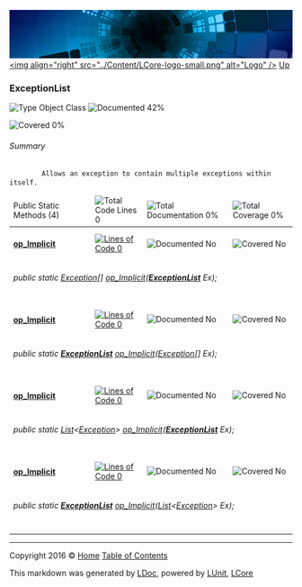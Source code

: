 ![](../Content/LCore-banner-small.png "")
[&lt;img align=&quot;right&quot; src=&quot;../Content/LCore-logo-small.png&quot; alt=&quot;Logo&quot; /&gt;](../../README.md)
[Up](../L.md)

### ExceptionList

![Type Object Class](http://b.repl.ca/v1/Type-Object%20Class-blue.png "") ![Documented 42%](http://b.repl.ca/v1/Documented-42%25-yellow.png "")

![Covered 0%](http://b.repl.ca/v1/Covered-0%25-red.png "")


###### Summary

            Allows an exception to contain multiple exceptions within itself.
            

<table>
<thead><tr><td>Public Static Methods (4)</td>
<td></td>
<td><img src="http://b.repl.ca/v1/Total%20Code%20Lines-0-red.png" alt="Total Code Lines 0" /></td>
<td><img src="http://b.repl.ca/v1/Total%20Documentation-0%25-red.png" alt="Total Documentation 0%" /></td>
<td><img src="http://b.repl.ca/v1/Total%20Coverage-0%25-red.png" alt="Total Coverage 0%" /></td></tr></thead>
<tr><td><h4><strong><a href="ExceptionList_op_Implicit-0.md" alt="">op_Implicit</a></strong></h4></td>
<td>   </td>
<td><a href="../Tools/ExceptionList.cs#L" alt=""><img src="http://b.repl.ca/v1/Lines%20of%20Code-0-red.png" alt="Lines of Code 0" /></a></td>
<td><img src="http://b.repl.ca/v1/Documented-No-red.png" alt="Documented No" /></td>
<td><img src="http://b.repl.ca/v1/Covered-No-red.png" alt="Covered No" /></td></tr>
<tr><td colspan="5"><h6>public static <a href="https://msdn.microsoft.com/en-us/library/system.exception.aspx" alt="">Exception</a>[] <a href="ExceptionList_op_Implicit-0.md" alt="">op_Implicit</a>(<strong><a href="ExceptionList.md" alt="">ExceptionList</a></strong> Ex);</h6>
</td>
</tr>
<tr><td><h4><strong><a href="ExceptionList_op_Implicit-1.md" alt="">op_Implicit</a></strong></h4></td>
<td>   </td>
<td><a href="../Tools/ExceptionList.cs#L" alt=""><img src="http://b.repl.ca/v1/Lines%20of%20Code-0-red.png" alt="Lines of Code 0" /></a></td>
<td><img src="http://b.repl.ca/v1/Documented-No-red.png" alt="Documented No" /></td>
<td><img src="http://b.repl.ca/v1/Covered-No-red.png" alt="Covered No" /></td></tr>
<tr><td colspan="5"><h6>public static <strong><a href="ExceptionList.md" alt="">ExceptionList</a></strong> <a href="ExceptionList_op_Implicit-1.md" alt="">op_Implicit</a>(<a href="https://msdn.microsoft.com/en-us/library/system.exception.aspx" alt="">Exception</a>[] Ex);</h6>
</td>
</tr>
<tr><td><h4><strong><a href="ExceptionList_op_Implicit-2.md" alt="">op_Implicit</a></strong></h4></td>
<td>   </td>
<td><a href="../Tools/ExceptionList.cs#L" alt=""><img src="http://b.repl.ca/v1/Lines%20of%20Code-0-red.png" alt="Lines of Code 0" /></a></td>
<td><img src="http://b.repl.ca/v1/Documented-No-red.png" alt="Documented No" /></td>
<td><img src="http://b.repl.ca/v1/Covered-No-red.png" alt="Covered No" /></td></tr>
<tr><td colspan="5"><h6>public static <a href="https://msdn.microsoft.com/en-us/library/6sh2ey19.aspx" alt="" target="_blank">List</a>&lt;<a href="https://msdn.microsoft.com/en-us/library/system.exception.aspx" alt="">Exception</a>&gt; <a href="ExceptionList_op_Implicit-2.md" alt="">op_Implicit</a>(<strong><a href="ExceptionList.md" alt="">ExceptionList</a></strong> Ex);</h6>
</td>
</tr>
<tr><td><h4><strong><a href="ExceptionList_op_Implicit-3.md" alt="">op_Implicit</a></strong></h4></td>
<td>   </td>
<td><a href="../Tools/ExceptionList.cs#L" alt=""><img src="http://b.repl.ca/v1/Lines%20of%20Code-0-red.png" alt="Lines of Code 0" /></a></td>
<td><img src="http://b.repl.ca/v1/Documented-No-red.png" alt="Documented No" /></td>
<td><img src="http://b.repl.ca/v1/Covered-No-red.png" alt="Covered No" /></td></tr>
<tr><td colspan="5"><h6>public static <strong><a href="ExceptionList.md" alt="">ExceptionList</a></strong> <a href="ExceptionList_op_Implicit-3.md" alt="">op_Implicit</a>(<a href="https://msdn.microsoft.com/en-us/library/6sh2ey19.aspx" alt="" target="_blank">List</a>&lt;<a href="https://msdn.microsoft.com/en-us/library/system.exception.aspx" alt="">Exception</a>&gt; Ex);</h6>
</td>
</tr>
<tr><td width="850px" colspan="351"></td></tr>
</table>




---

Copyright 2016 &copy; [Home](../../README.md) [Table of Contents](../../TableOfContents.md)

This markdown was generated by [LDoc](https://github.com/CodeSingularity/LDoc), powered by [LUnit](https://github.com/CodeSingularity/LUnit), [LCore](https://github.com/CodeSingularity/LCore)
